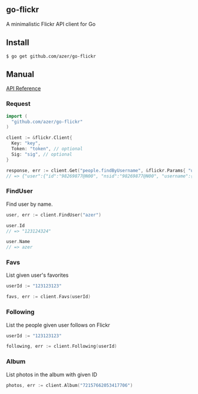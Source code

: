## go-flickr

A minimalistic Flickr API client for Go

## Install

```
$ go get github.com/azer/go-flickr
```

## Manual

[API Reference](https://godoc.org/github.com/azer/go-flickr)

### Request

```go
import (
  "github.com/azer/go-flickr"
)

client := &flickr.Client{
  Key: "key",
  Token: "token", // optional
  Sig: "sig", // optional
}

response, err := client.Get("people.findByUsername", &flickr.Params{ "username": "azer" })
// => {"user":{"id":"98269877@N00", "nsid":"98269877@N00", "username":{"_content":"azerbike"}}, "stat":"ok"}
```

### FindUser

Find user by name.

```go
user, err := client.FindUser("azer")

user.Id
// => "123124324"

user.Name
// => azer
```

### Favs

List given user's favorites

```go
userId := "123123123"

favs, err := client.Favs(userId)
```

### Following

List the people given user follows on Flickr

```go
userId := "123123123"

following, err := client.Following(userId)
```

### Album

List photos in the album with given ID

```go
photos, err := client.Album("72157662053417706")
```
